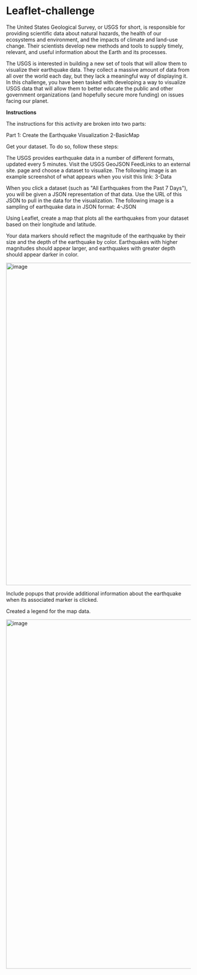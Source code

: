 # Leaflet-challenge

The United States Geological Survey, or USGS for short, is responsible for providing scientific data about natural hazards, the health of our ecosystems and environment, and the impacts of climate and land-use change. Their scientists develop new methods and tools to supply timely, relevant, and useful information about the Earth and its processes.

The USGS is interested in building a new set of tools that will allow them to visualize their earthquake data. They collect a massive amount of data from all over the world each day, but they lack a meaningful way of displaying it. In this challenge, you have been tasked with developing a way to visualize USGS data that will allow them to better educate the public and other government organizations (and hopefully secure more funding) on issues facing our planet.

**Instructions**

The instructions for this activity are broken into two parts:

Part 1: Create the Earthquake Visualization
2-BasicMap

Get your dataset. To do so, follow these steps:

The USGS provides earthquake data in a number of different formats, updated every 5 minutes. Visit the USGS GeoJSON FeedLinks to an external site. page and choose a dataset to visualize. The following image is an example screenshot of what appears when you visit this link:
3-Data

When you click a dataset (such as "All Earthquakes from the Past 7 Days"), you will be given a JSON representation of that data. Use the URL of this JSON to pull in the data for the visualization. The following image is a sampling of earthquake data in JSON format:
4-JSON

Using Leaflet, create a map that plots all the earthquakes from your dataset based on their longitude and latitude.



Your data markers should reflect the magnitude of the earthquake by their size and the depth of the earthquake by color. Earthquakes with higher magnitudes should appear larger, and earthquakes with greater depth should appear darker in color.

<img width="878" alt="image" src="https://github.com/Dhawanpreetk/Leaflet-challenge/assets/130263833/14fef5eb-6746-4260-a278-317272de2e0b">



Include popups that provide additional information about the earthquake when its associated marker is clicked.

Created a legend for the  map data.

<img width="951" alt="image" src="https://github.com/Dhawanpreetk/Leaflet-challenge/assets/130263833/d2a81c20-b219-42c9-a27b-eceb8853d124">

